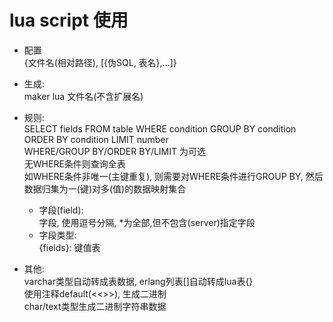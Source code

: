 # lua script 使用

* 配置  
    {文件名(相对路径), [{伪SQL, 表名},...]}  

* 生成:  
    maker lua 文件名(不含扩展名)  

* 规则:  
    SELECT fields FROM table WHERE condition GROUP BY condition ORDER BY condition LIMIT number  
    WHERE/GROUP BY/ORDER BY/LIMIT 为可选  
    无WHERE条件则查询全表  
    如WHERE条件非唯一(主键重复), 则需要对WHERE条件进行GROUP BY, 然后数据归集为一(键)对多(值)的数据映射集合  
    * 字段(field):  
        字段, 使用逗号分隔, *为全部,但不包含(server)指定字段  
    * 字段类型:    
        {fields}: 键值表  

* 其他:  
    varchar类型自动转成表数据, erlang列表[]自动转成lua表{}  
    使用注释default(<<>>), 生成二进制  
    char/text类型生成二进制字符串数据  
